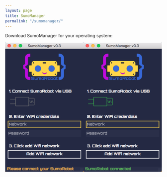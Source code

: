 ```yaml
---
layout: page
title: SumoManager
permalink: "/sumomanager/"
---
```


Download SumoManager for your operating system:

<a href="https://github.com/robokoding/sumomanager-desktop/releases/download/v0.3/SumoManager.deb" class="icon alt fa-linux"></a>
<a href="https://github.com/robokoding/sumomanager-desktop/releases/download/v0.5/SumoManager.dmg" class="icon alt fa-apple"></a>
<a href="https://github.com/robokoding/sumomanager-desktop/releases/download/v0.5/SumoManager.exe" class="icon alt fa-windows"></a>

![sumomanager](../assets/images/sumomanager.png)
